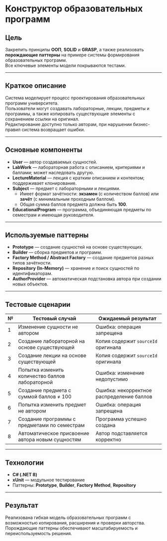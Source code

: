 # Конструктор образовательных программ

## Цель
Закрепить принципы **ООП**, **SOLID** и **GRASP**, а также реализовать **порождающие паттерны** на примере системы формирования образовательных программ.  
Все ключевые элементы модели покрываются тестами.

---

## Краткое описание
Система моделирует процесс проектирования образовательных программ университета.  
Пользователи могут создавать лабораторные, лекции, предметы и программы, а также копировать существующие элементы с сохранением ссылки на оригинал.  
Редактирование доступно только авторам, при нарушении бизнес-правил система возвращает ошибки.

---

## Основные компоненты
- **User** — автор создаваемых сущностей.  
- **LabWork** — лабораторная работа с описанием, критериями и баллами; может наследовать другую.  
- **LectureMaterial** — лекция с кратким описанием и контентом; поддерживает клонирование.  
- **Subject** — предмет с лабораторными и лекциями.  
  - Имеет формат зачётности: **экзамен** (с количеством баллов) или **зачёт** (с минимальным проходным баллом).  
  - Общая сумма баллов предмета должна быть **100**.  
- **EducationalProgram** — программа, объединяющая предметы по семестрам и имеющая руководителя.

---

## Используемые паттерны
- **Prototype** — создание сущностей на основе существующих.  
- **Builder** — сборка предметов и программ.  
- **Factory Method / Abstract Factory** — создание предметов разных типов зачётности.  
- **Repository (In-Memory)** — хранение и поиск сущностей по идентификаторам.  
- **AuthorProvider** — автоматическая подстановка автора при создании новых объектов.

---

## Тестовые сценарии

| № | Тестовый случай | Ожидаемый результат |
|---|------------------|----------------------|
| 1 | Изменение сущности не автором | Ошибка: операция запрещена |
| 2 | Создание лабораторной на основе существующей | Копия содержит `sourceId` оригинала |
| 3 | Создание лекции на основе существующей | Копия содержит `sourceId` оригинала |
| 4 | Попытка изменить количество баллов лабораторной | Ошибка: изменение недопустимо |
| 5 | Создание предмета с суммой баллов ≠ 100 | Ошибка: некорректное распределение баллов |
| 6 | Попытка изменить предмет не автором | Ошибка: операция запрещена |
| 7 | Создание программы с предметами по семестрам | Программа успешно создана |
| 8 | Автоматическое присвоение автора новым сущностям | Автор подставляется корректно |

---

## Технологии
- **C# (.NET 8)**
- **xUnit** — модульное тестирование  
- Паттерны: **Prototype**, **Builder**, **Factory Method**, **Repository**

---

## Результат
Реализована гибкая модель образовательных программ с возможностью копирования, расширения и проверки авторства.  
Порождающие паттерны обеспечивают масштабируемость и переиспользуемость решения.
